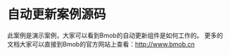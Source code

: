 自动更新案例源码
======================
此案例是演示案例，大家可以看到Bmob的自动更新组件是如何工作的。
更多的文档大家可以直接到Bmob的官方网站上查看：http://www.bmob.cn
